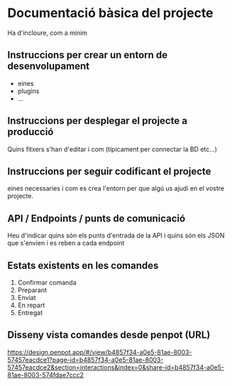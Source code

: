 # Documentació bàsica del projecte
Ha d'incloure, com a mínim
## Instruccions per crear un entorn de desenvolupament
  - eines
  - plugins
  - ...

## Instruccions per desplegar el projecte a producció
Quins fitxers s'han d'editar i com (típicament per connectar la BD etc...)

## Instruccions per seguir codificant el projecte
eines necessaries i com es crea l'entorn per que algú us ajudi en el vostre projecte.

## API / Endpoints / punts de comunicació
Heu d'indicar quins són els punts d'entrada de la API i quins són els JSON que s'envien i es reben a cada endpoint

## Estats existents en les comandes
1. Confirmar comanda
2. Preparant
3. Enviat
4. En repart
5. Entregat

## Disseny vista comandes desde penpot (URL)
https://design.penpot.app/#/view/b4857f34-a0e5-81ae-8003-57457eacdce1?page-id=b4857f34-a0e5-81ae-8003-57457eacdce2&section=interactions&index=0&share-id=b4857f34-a0e5-81ae-8003-574fdae7ccc2
